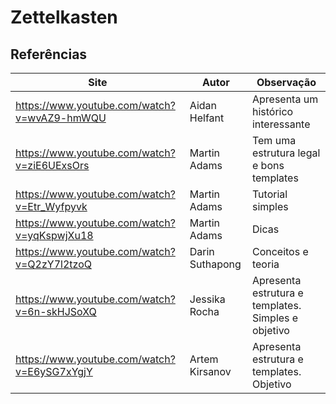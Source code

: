 # Zettelkasten

## Referências

| Site | Autor | Observação |
|--|--|--|
| https://www.youtube.com/watch?v=wvAZ9-hmWQU | Aidan Helfant | Apresenta um histórico interessante |
| https://www.youtube.com/watch?v=ziE6UExsOrs | Martin Adams | Tem uma estrutura legal e bons templates |
| https://www.youtube.com/watch?v=Etr_Wyfpyvk | Martin Adams | Tutorial simples |
| https://www.youtube.com/watch?v=yqKspwjXu18 | Martin Adams | Dicas |
| https://www.youtube.com/watch?v=Q2zY7l2tzoQ | Darin Suthapong | Conceitos e teoria |
| https://www.youtube.com/watch?v=6n-skHJSoXQ | Jessika Rocha | Apresenta estrutura e templates. Simples e objetivo |
| https://www.youtube.com/watch?v=E6ySG7xYgjY | Artem Kirsanov | Apresenta estrutura e templates. Objetivo |

